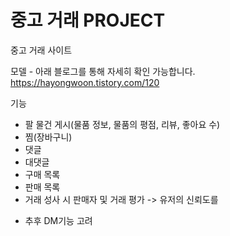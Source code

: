 # 중고 거래 PROJECT
중고 거래 사이트

모델 - 아래 블로그를 통해 자세히 확인 가능합니다.
https://hayongwoon.tistory.com/120

기능 
- 팔 물건 게시(물품 정보, 물품의 평점, 리뷰, 좋아요 수)
- 찜(장바구니)
- 댓글
- 대댓글
- 구매 목록
- 판매 목록
- 거래 성사 시 판매자 및 거래 평가 -> 유저의 신뢰도를 

* 추후 DM기능 고려
